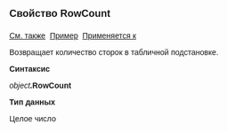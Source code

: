 ﻿<html>
<head>
<title>Документ\Run</title>
<style type="text/css">
.auto-style1 {
	text-decoration: underline;
}
</style>
</head>

<body>

<p><strong><font face="Arial" size="4">Свойство RowCount<br>
<br>
</font></strong><font face="Arial"><span class="auto-style1">См. также</span>&nbsp;
<u>Пример</u>&nbsp; <a href="../TemplateSubstitutionGrid.html">Применяется к</a></font></p>

<p class="label"><font face="Arial">Возвращает количество сторок в табличной 
подстановке.</font></p>

<p class="label"><font face="Arial"><b>Синтаксис</b></font></p>

<p><font face="Arial"><em>object</em><strong>.RowCount</strong></font></p>
<p class="label"><font face="Arial"><b>Тип данных</b></font></p>

<p class="label"><font face="Arial">Целое число</font></p>
</body>
</html>
